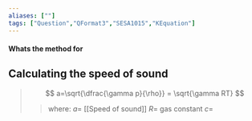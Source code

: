 ```yaml
---
aliases: [""]
tags: ["Question","QFormat3","SESA1015","KEquation"]
---
```


#### Whats the method for
## Calculating the speed of sound
> $$ a=\sqrt{\dfrac{\gamma p}{\rho}} = \sqrt{\gamma RT} $$ 
>> where:
>> $a =$ [[Speed of sound]]
>> $R =$ gas constant
>> $c =$ 